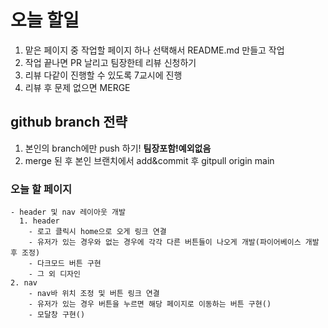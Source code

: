 # 오늘 할일

1. 맡은 페이지 중 작업할 페이지 하나 선택해서 README.md 만들고 작업
2. 작업 끝나면 PR 날리고 팀장한테 리뷰 신청하기
3. 리뷰 다같이 진행할 수 있도록 7교시에 진행
4. 리뷰 후 문제 없으면 MERGE

## github branch 전략

1. 본인의 branch에만 push 하기! **팀장포함!예외없음**
2. merge 된 후 본인 브랜치에서 add&commit 후 gitpull origin main

### 오늘 할 페이지

    - header 및 nav 레이아웃 개발
      1. header
        - 로고 클릭시 home으로 오게 링크 연결
        - 유저가 있는 경우와 없는 경우에 각각 다른 버튼들이 나오게 개발(파이어베이스 개발 후 조정)
        - 다크모드 버튼 구현
        - 그 외 디자인
    2. nav
        - nav바 위치 조정 및 버튼 링크 연결
        - 유저가 있는 경우 버튼을 누르면 해당 페이지로 이동하는 버튼 구현()
        - 모달창 구현()

